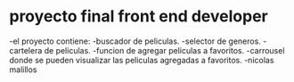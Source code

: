 # proyecto final front end developer
-el proyecto contiene:
-buscador de peliculas.
-selector de generos.
-cartelera de peliculas.
-funcion de agregar peliculas a favoritos.
-carrousel donde se pueden visualizar las peliculas agregadas a favoritos.
-nicolas malillos
